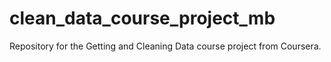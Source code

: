 # clean_data_course_project_mb
Repository for the Getting and Cleaning Data course project from Coursera.
